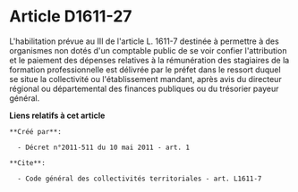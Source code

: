 # Article D1611-27

L'habilitation prévue au III de l'article L. 1611-7 destinée à permettre à des organismes non dotés d'un comptable public de
se voir confier l'attribution et le paiement des dépenses relatives à la rémunération des stagiaires de la formation
professionnelle est délivrée par le préfet dans le ressort duquel se situe la collectivité ou l'établissement mandant, après
avis du directeur régional ou départemental des finances publiques ou du trésorier payeur général.

**Liens relatifs à cet article**

	**Créé par**:

	  - Décret n°2011-511 du 10 mai 2011 - art. 1

	**Cite**:

	  - Code général des collectivités territoriales - art. L1611-7
